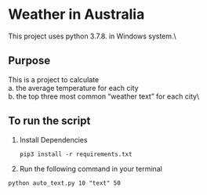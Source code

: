 # Weather in Australia
This project uses python 3.7.8. in Windows system.\

## Purpose
This is a project to calculate\
a. the average temperature for each city\
b. the top three most common “weather text” for each city\

## To run the script

1. Install Dependencies

   `pip3 install -r requirements.txt`

2. Run the following command in your terminal

  `python auto_text.py 10 "text" 50`
